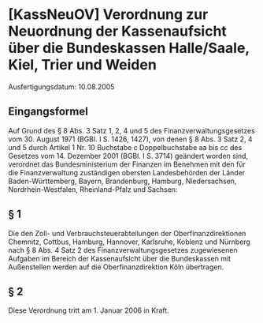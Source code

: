 # [KassNeuOV] Verordnung zur Neuordnung der Kassenaufsicht über die Bundeskassen Halle/Saale, Kiel, Trier und Weiden

Ausfertigungsdatum: 10.08.2005

 

## Eingangsformel

Auf Grund des § 8 Abs. 3 Satz 1, 2, 4 und 5 des Finanzverwaltungsgesetzes vom 30. August 1971 (BGBl. I S. 1426, 1427), von denen § 8 Abs. 3 Satz 2, 4 und 5 durch Artikel 1 Nr. 10 Buchstabe c Doppelbuchstabe aa bis cc des Gesetzes vom 14. Dezember 2001 (BGBl. I S. 3714) geändert worden sind, verordnet das Bundesministerium der Finanzen im Benehmen mit den für die Finanzverwaltung zuständigen obersten Landesbehörden der Länder Baden-Württemberg, Bayern, Brandenburg, Hamburg, Niedersachsen, Nordrhein-Westfalen, Rheinland-Pfalz und Sachsen:


## § 1

Die den Zoll- und Verbrauchsteuerabteilungen der Oberfinanzdirektionen Chemnitz, Cottbus, Hamburg, Hannover, Karlsruhe, Koblenz und Nürnberg nach § 8 Abs. 4 Satz 2 des Finanzverwaltungsgesetzes zugewiesenen Aufgaben im Bereich der Kassenaufsicht über die Bundeskassen mit Außenstellen werden auf die Oberfinanzdirektion Köln übertragen.


## § 2

Diese Verordnung tritt am 1. Januar 2006 in Kraft.
